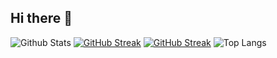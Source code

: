 ## Hi there 👋
![Github Stats](https://github-readme-stats.vercel.app/api?username=vrwboi&show_icons=true&theme=omni&count_private=true)
[![GitHub Streak](https://streak-stats.demolab.com/?user=vrwboi)](https://git.io/streak-stats)
[![GitHub Streak](https://streak-stats.demolab.com?user=vrwboi&theme=neon&mode=weekly)](https://git.io/streak-stats)
![Top Langs](https://github-readme-stats.vercel.app/api/top-langs/?username=anuraghazra&langs_count=15&layout=pie)
<!--
**vrwboi/vrwboi** is a ✨ _special_ ✨ repository because its `README.md` (this file) appears on your GitHub profile.

Here are some ideas to get you started:


- 🔭 I’m currently working on ...
- 🌱 I’m currently learning ...
- 👯 I’m looking to collaborate on ...
- 🤔 I’m looking for help with ...
- 💬 Ask me about ...
- 📫 How to reach me: ...
- 😄 Pronouns: ...
- ⚡ Fun fact: ...
-->
